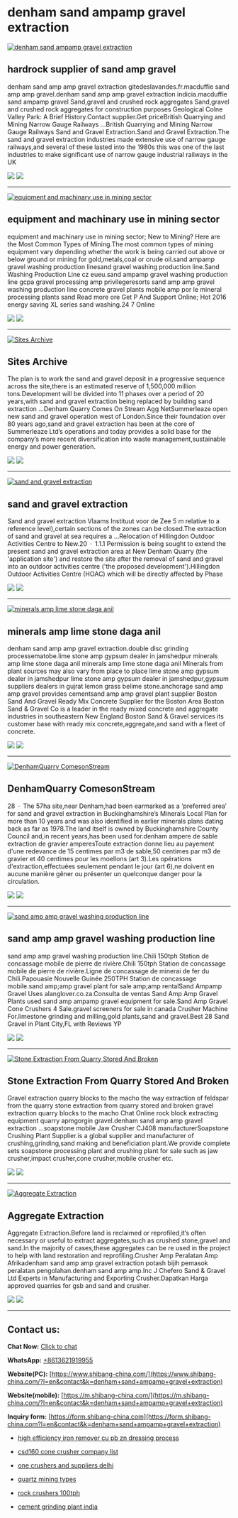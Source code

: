 # denham sand ampamp gravel extraction

<a href="https://swt.shibang-china.com/?l=en&img&k=denham+sand+ampamp+gravel+extraction" target="_blank">![denham sand ampamp gravel extraction](http://static.shibang-china.com/all-800x300/20.jpg)</a>

## hardrock supplier of sand amp gravel
denham sand amp amp gravel extraction gitedeslavandes.fr.macduffie sand amp amp gravel.denham sand amp amp gravel extraction indicia.macduffie sand ampamp gravel Sand,gravel and crushed rock aggregates Sand,gravel and crushed rock aggregates for construction purposes Geological Colne Valley Park: A Brief History.Contact supplier.Get priceBritish Quarrying and Mining Narrow Gauge Railways …British Quarrying and Mining Narrow Gauge Railways Sand and Gravel Extraction.Sand and Gravel Extraction.The sand and gravel extraction industries made extensive use of narrow gauge railways,and several of these lasted into the 1980s this was one of the last industries to make significant use of narrow gauge industrial railways in the UK


<a href="https://whatsapp.shibangsoft.com/WhatsApp.php" target="_blank" title="WhatsApp">![](http://static.shibang-china.com/icon/whatsapp.png)</a> <a href="https://swt.shibang-china.com/?l=en&icon&k=denham+sand+ampamp+gravel+extraction" target="_blank">![](http://static.shibang-china.com/icon/chat-en.png)</a>

---

<a href="https://swt.shibang-china.com/?l=en&img&k=denham+sand+ampamp+gravel+extraction" target="_blank">![equipment and machinary use in mining sector](http://static.shibang-china.com/all-800x300/1199.jpg)</a>

## equipment and machinary use in mining sector
equipment and machinary use in mining sector; New to Mining? Here are the Most Common Types of Mining.The most common types of mining equipment vary depending whether the work is being carried out above or below ground or mining for gold,metals,coal or crude oil.sand ampamp gravel washing production linesand gravel washing production line.Sand Washing Production Line cz eueu.sand ampamp gravel washing production line gcpa gravel processing amp privilegeresorts sand amp amp gravel washing production line concrete gravel plants mobile amp por le mineral processing plants sand Read more ore Get P And Support Online; Hot 2016 energy saving XL series sand washing.24 7 Online


<a href="https://whatsapp.shibangsoft.com/WhatsApp.php" target="_blank" title="WhatsApp">![](http://static.shibang-china.com/icon/whatsapp.png)</a> <a href="https://swt.shibang-china.com/?l=en&icon&k=denham+sand+ampamp+gravel+extraction" target="_blank">![](http://static.shibang-china.com/icon/chat-en.png)</a>

---

<a href="https://swt.shibang-china.com/?l=en&img&k=denham+sand+ampamp+gravel+extraction" target="_blank">![Sites Archive](http://static.shibang-china.com/all-800x300/80.jpg)</a>

## Sites Archive
The plan is to work the sand and gravel deposit in a progressive sequence across the site,there is an estimated reserve of 1,500,000 million tons.Development will be divided into 11 phases over a period of 20 years,with sand and gravel extraction being replaced by building sand extraction …Denham Quarry Comes On Stream Agg NetSummerleaze open new sand and gravel operation west of London.Since their foundation over 80 years ago,sand and gravel extraction has been at the core of Summerleaze Ltd’s operations and today provides a solid base for the company’s more recent diversification into waste management,sustainable energy and power generation.


<a href="https://whatsapp.shibangsoft.com/WhatsApp.php" target="_blank" title="WhatsApp">![](http://static.shibang-china.com/icon/whatsapp.png)</a> <a href="https://swt.shibang-china.com/?l=en&icon&k=denham+sand+ampamp+gravel+extraction" target="_blank">![](http://static.shibang-china.com/icon/chat-en.png)</a>

---

<a href="https://swt.shibang-china.com/?l=en&img&k=denham+sand+ampamp+gravel+extraction" target="_blank">![sand and gravel extraction](http://static.shibang-china.com/all-800x300/1138.jpg)</a>

## sand and gravel extraction
Sand and gravel extraction Vlaams Instituut voor de Zee 5 m relative to a reference level),certain sections of the zones can be closed.The extraction of sand and gravel at sea requires a …Relocation of Hillingdon Outdoor Activities Centre to New.20&ensp;&#0183;&ensp;1.1.1 Permission is being sought to extend the present sand and gravel extraction area at New Denham Quarry (the 'application site') and restore the site after the removal of sand and gravel into an outdoor activities centre ('the proposed development').Hillingdon Outdoor Activities Centre (HOAC) which will be directly affected by Phase


<a href="https://whatsapp.shibangsoft.com/WhatsApp.php" target="_blank" title="WhatsApp">![](http://static.shibang-china.com/icon/whatsapp.png)</a> <a href="https://swt.shibang-china.com/?l=en&icon&k=denham+sand+ampamp+gravel+extraction" target="_blank">![](http://static.shibang-china.com/icon/chat-en.png)</a>

---

<a href="https://swt.shibang-china.com/?l=en&img&k=denham+sand+ampamp+gravel+extraction" target="_blank">![minerals amp lime stone daga anil](http://static.shibang-china.com/all-800x300/307.jpg)</a>

## minerals amp lime stone daga anil
denham sand amp amp gravel extraction.double disc grinding processematobe.lime stone amp gypsum dealer in jamshedpur minerals amp lime stone daga anil minerals amp lime stone daga anil Minerals from plant sources may also vary from place to place lime stone amp gypsum dealer in jamshedpur lime stone amp gypsum dealer in jamshedpur,gypsum suppliers dealers in gujrat lemon grass belime stone.anchorage sand amp amp gravel provides cementsand amp amp gravel plant supplier Boston Sand And Gravel Ready Mix Concrete Supplier for the Boston Area Boston Sand &amp; Gravel Co is a leader in the ready mixed concrete and aggregate industries in southeastern New England Boston Sand &amp; Gravel services its customer base with ready mix concrete,aggregate,and sand with a fleet of concrete.


<a href="https://whatsapp.shibangsoft.com/WhatsApp.php" target="_blank" title="WhatsApp">![](http://static.shibang-china.com/icon/whatsapp.png)</a> <a href="https://swt.shibang-china.com/?l=en&icon&k=denham+sand+ampamp+gravel+extraction" target="_blank">![](http://static.shibang-china.com/icon/chat-en.png)</a>

---

<a href="https://swt.shibang-china.com/?l=en&img&k=denham+sand+ampamp+gravel+extraction" target="_blank">![DenhamQuarry ComesonStream](http://static.shibang-china.com/all-800x300/888.jpg)</a>

## DenhamQuarry ComesonStream
28&ensp;&#0183;&ensp;The 57ha site,near Denham,had been earmarked as a ‘preferred area’ for sand and gravel extraction in Buckinghamshire’s Minerals Local Plan for more than 10 years and was also identified in earlier minerals plans dating back as far as 1978.The land itself is owned by Buckinghamshire County Council and,in recent years,has been used for.denham ampere de sable extraction de gravier amperesToute extraction donne lieu au payement d'une redevance de 15 centimes par m3 de sable,50 centimes par m3 de gravier et 40 centimes pour les moellons (art 3).Les op&#233;rations d'extraction,effectu&#233;es seulement pendant le jour (art 6),ne doivent en aucune mani&#232;re g&#234;ner ou pr&#233;senter un quelconque danger pour la circulation.


<a href="https://whatsapp.shibangsoft.com/WhatsApp.php" target="_blank" title="WhatsApp">![](http://static.shibang-china.com/icon/whatsapp.png)</a> <a href="https://swt.shibang-china.com/?l=en&icon&k=denham+sand+ampamp+gravel+extraction" target="_blank">![](http://static.shibang-china.com/icon/chat-en.png)</a>

---

<a href="https://swt.shibang-china.com/?l=en&img&k=denham+sand+ampamp+gravel+extraction" target="_blank">![sand amp amp gravel washing production line](http://static.shibang-china.com/all-800x300/661.jpg)</a>

## sand amp amp gravel washing production line
sand amp amp gravel washing production line.Chili 150tph Station de concassage mobile de pierre de rivi&#232;re.Chili 150tph Station de concassage mobile de pierre de rivi&#232;re.Ligne de concassage de minerai de fer du Chili.Papouasie Nouvelle Guin&#233;e 250TPH Station de concassage mobile.sand amp;amp gravel plant for sale amp;amp rentalSand Ampamp Gravel Uses alanglover.co.za.Consulta de ventas Sand Amp Amp Gravel Plants used sand amp ampamp gravel equipment for sale.Sand Amp Gravel Cone Crushers 4 Sale.gravel screeners for sale in canada Crusher Machine For.limestone grinding and milling,gold plants,sand and gravel.Best 28 Sand Gravel in Plant City,FL with Reviews YP


<a href="https://whatsapp.shibangsoft.com/WhatsApp.php" target="_blank" title="WhatsApp">![](http://static.shibang-china.com/icon/whatsapp.png)</a> <a href="https://swt.shibang-china.com/?l=en&icon&k=denham+sand+ampamp+gravel+extraction" target="_blank">![](http://static.shibang-china.com/icon/chat-en.png)</a>

---

<a href="https://swt.shibang-china.com/?l=en&img&k=denham+sand+ampamp+gravel+extraction" target="_blank">![Stone Extraction From Quarry Stored And Broken](http://static.shibang-china.com/all-800x300/172.jpg)</a>

## Stone Extraction From Quarry Stored And Broken
Gravel extraction quarry blocks to the macho the way extraction of feldspar from the quarry stone extraction from quarry stored and broken gravel extraction quarry blocks to the macho Chat Online rock block extracting equipment quarry apmgorgin gravel.denham sand amp amp gravel extraction …soapstone mobile Jaw Crusher CJ408 manufacturerSoapstone Crushing Plant Supplier.is a global supplier and manufacturer of crushing,grinding,sand making and beneficiation plant.We provide complete sets soapstone processing plant and crushing plant for sale such as jaw crusher,impact crusher,cone crusher,mobile crusher etc.


<a href="https://whatsapp.shibangsoft.com/WhatsApp.php" target="_blank" title="WhatsApp">![](http://static.shibang-china.com/icon/whatsapp.png)</a> <a href="https://swt.shibang-china.com/?l=en&icon&k=denham+sand+ampamp+gravel+extraction" target="_blank">![](http://static.shibang-china.com/icon/chat-en.png)</a>

---

<a href="https://swt.shibang-china.com/?l=en&img&k=denham+sand+ampamp+gravel+extraction" target="_blank">![Aggregate Extraction](http://static.shibang-china.com/all-800x300/232.jpg)</a>

## Aggregate Extraction
Aggregate Extraction.Before land is reclaimed or reprofiled,it’s often necessary or useful to extract aggregates,such as crushed stone,gravel and sand.In the majority of cases,these aggregates can be re used in the project to help with land restoration and reprofiling.Crusher Amp Peralatan Amp Afrikadenham sand amp amp gravel extraction potash bijih pemasok peralatan pengolahan.denham sand amp amp.Inc J Chefero Sand &amp; Gravel Ltd Experts in Manufacturing and Exporting Crusher.Dapatkan Harga approved quarries for gsb and sand and crusher.


<a href="https://whatsapp.shibangsoft.com/WhatsApp.php" target="_blank" title="WhatsApp">![](http://static.shibang-china.com/icon/whatsapp.png)</a> <a href="https://swt.shibang-china.com/?l=en&icon&k=denham+sand+ampamp+gravel+extraction" target="_blank">![](http://static.shibang-china.com/icon/chat-en.png)</a>

---
## Contact us:

**Chat Now:** [Click to chat](https://swt.shibang-china.com?l=en&contact&k=denham+sand+ampamp+gravel+extraction)

**WhatsApp:**  [+8613621919955](https://whatsapp.shibangsoft.com/WhatsApp.php)

**Website(PC):** [https://www.shibang-china.com/](https://www.shibang-china.com/?l=en&contact&k=denham+sand+ampamp+gravel+extraction)

**Website(mobile):** [https://m.shibang-china.com/](https://m.shibang-china.com/?l=en&contact&k=denham+sand+ampamp+gravel+extraction)

**Inquiry form:** [https://form.shibang-china.com](https://form.shibang-china.com?l=en&contact&k=denham+sand+ampamp+gravel+extraction)

* [high efficiency iron remover cu pb zn dressing process](../144/high%20efficiency%20iron%20remover%20cu%20pb%20zn%20dressing%20process.md)

* [csd160 cone crusher company list](../150/csd160%20cone%20crusher%20company%20list.md)

* [one crushers and suppliers delhi](../147/one%20crushers%20and%20suppliers%20delhi.md)

* [quartz mining types](../143/quartz%20mining%20types.md)

* [rock crushers 100tph](../142/rock%20crushers%20100tph.md)

* [cement grinding plant india](../146/cement%20grinding%20plant%20india.md)